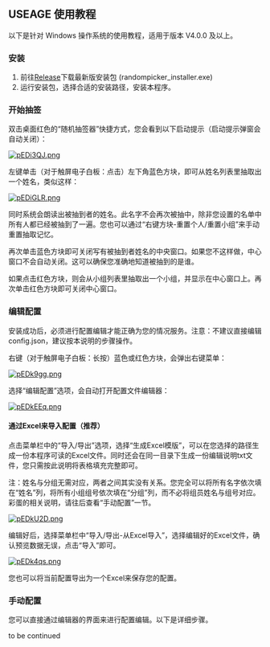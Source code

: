 ## USEAGE 使用教程

以下是针对 Windows 操作系统的使用教程，适用于版本 V4.0.0 及以上。

### 安装

  1. 前往[Release](https://github.com/gzyzhy/name-random-picker/releases)下载最新版安装包 (randompicker_installer.exe)
  2. 运行安装包，选择合适的安装路径，安装本程序。

### 开始抽签

  双击桌面红色的“随机抽签器”快捷方式，您会看到以下启动提示（启动提示弹窗会自动关闭）：
  
  [![pEDi3QJ.png](https://s21.ax1x.com/2025/03/25/pEDi3QJ.png)](https://imgse.com/i/pEDi3QJ)

  左键单击（对于触屏电子白板：点击）左下角蓝色方块，即可从姓名列表里抽取出一个姓名，类似这样：

  [![pEDiGLR.png](https://s21.ax1x.com/2025/03/25/pEDiGLR.png)](https://imgse.com/i/pEDiGLR)

  同时系统会朗读出被抽到者的姓名。此名字不会再次被抽中，除非您设置的名单中所有人都已经被抽到了一遍。您也可以通过“右键方块-重置个人/重置小组”来手动重置抽取记忆。

  再次单击蓝色方块即可关闭写有被抽到者姓名的中央窗口。如果您不这样做，中心窗口不会自动关闭。这可以确保您准确地知道被抽到的是谁。

  如果点击红色方块，则会从小组列表里抽取出一个小组，并显示在中心窗口上。再次单击红色方块即可关闭中心窗口。

### 编辑配置

  安装成功后，必须进行配置编辑才能正确为您的情况服务。注意：不建议直接编辑config.json，建议按本说明的步骤操作。

  右键（对于触屏电子白板：长按）蓝色或红色方块，会弹出右键菜单：

  [![pEDk9gg.png](https://s21.ax1x.com/2025/03/25/pEDk9gg.png)](https://imgse.com/i/pEDk9gg)

  选择“编辑配置”选项，会自动打开配置文件编辑器：

  [![pEDkEEq.png](https://s21.ax1x.com/2025/03/25/pEDkEEq.png)](https://imgse.com/i/pEDkEEq)

  #### 通过Excel来导入配置（推荐）

  点击菜单栏中的“导入/导出”选项，选择“生成Excel模版”，可以在您选择的路径生成一份本程序可读的Excel文件。同时还会在同一目录下生成一份编辑说明txt文件，您只需按此说明将表格填充完整即可。

  注：姓名与分组无需对应，两者之间其实没有关系。您完全可以将所有名字依次填在“姓名”列，将所有小组组号依次填在“分组”列，而不必将组员姓名与组号对应。彩蛋的相关说明，请往后查看“手动配置”一节。

  [![pEDkU2D.png](https://s21.ax1x.com/2025/03/25/pEDkU2D.png)](https://imgse.com/i/pEDkU2D)

  编辑好后，选择菜单栏中“导入/导出-从Excel导入”，选择编辑好的Excel文件，确认预览数据无误，点击“导入”即可。

  [![pEDk4qs.png](https://s21.ax1x.com/2025/03/25/pEDk4qs.png)](https://imgse.com/i/pEDk4qs)

  您也可以将当前配置导出为一个Excel来保存您的配置。

  ### 手动配置

  您可以直接通过编辑器的界面来进行配置编辑。以下是详细步骤。

  to be continued

  

  

  

  

  
